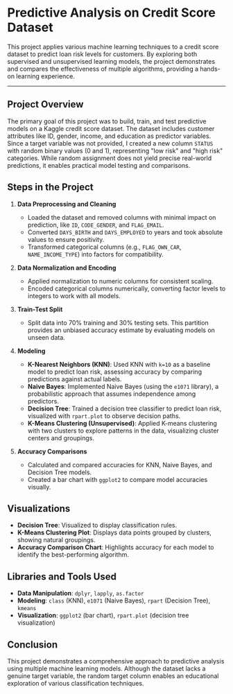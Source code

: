 # Predictive Analysis on Credit Score Dataset

This project applies various machine learning techniques to a credit score dataset to predict loan risk levels for customers. By exploring both supervised and unsupervised learning models, the project demonstrates and compares the effectiveness of multiple algorithms, providing a hands-on learning experience.

---

## Project Overview

The primary goal of this project was to build, train, and test predictive models on a Kaggle credit score dataset. The dataset includes customer attributes like ID, gender, income, and education as predictor variables. Since a target variable was not provided, I created a new column `STATUS` with random binary values (0 and 1), representing "low risk" and "high risk" categories. While random assignment does not yield precise real-world predictions, it enables practical model testing and comparisons.

## Steps in the Project

1. **Data Preprocessing and Cleaning**
   - Loaded the dataset and removed columns with minimal impact on prediction, like `ID`, `CODE_GENDER`, and `FLAG_EMAIL`.
   - Converted `DAYS_BIRTH` and `DAYS_EMPLOYED` to years and took absolute values to ensure positivity.
   - Transformed categorical columns (e.g., `FLAG_OWN_CAR`, `NAME_INCOME_TYPE`) into factors for compatibility.

2. **Data Normalization and Encoding**
   - Applied normalization to numeric columns for consistent scaling.
   - Encoded categorical columns numerically, converting factor levels to integers to work with all models.

3. **Train-Test Split**
   - Split data into 70% training and 30% testing sets. This partition provides an unbiased accuracy estimate by evaluating models on unseen data.

4. **Modeling**
   - **K-Nearest Neighbors (KNN)**: Used KNN with `k=10` as a baseline model to predict loan risk, assessing accuracy by comparing predictions against actual labels.
   - **Naive Bayes**: Implemented Naive Bayes (using the `e1071` library), a probabilistic approach that assumes independence among predictors.
   - **Decision Tree**: Trained a decision tree classifier to predict loan risk, visualized with `rpart.plot` to observe decision paths.
   - **K-Means Clustering (Unsupervised)**: Applied K-means clustering with two clusters to explore patterns in the data, visualizing cluster centers and groupings.

5. **Accuracy Comparisons**
   - Calculated and compared accuracies for KNN, Naive Bayes, and Decision Tree models.
   - Created a bar chart with `ggplot2` to compare model accuracies visually.

## Visualizations
- **Decision Tree**: Visualized to display classification rules.
- **K-Means Clustering Plot**: Displays data points grouped by clusters, showing natural groupings.
- **Accuracy Comparison Chart**: Highlights accuracy for each model to identify the best-performing algorithm.

## Libraries and Tools Used
- **Data Manipulation**: `dplyr`, `lapply`, `as.factor`
- **Modeling**: `class` (KNN), `e1071` (Naive Bayes), `rpart` (Decision Tree), `kmeans`
- **Visualization**: `ggplot2` (bar chart), `rpart.plot` (decision tree visualization)

## Conclusion
This project demonstrates a comprehensive approach to predictive analysis using multiple machine learning models. Although the dataset lacks a genuine target variable, the random target column enables an educational exploration of various classification techniques.
